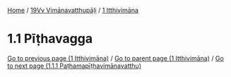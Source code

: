 
[Home](/) / [19Vv Vimānavatthupāḷi](../../19Vv.md) / [1 Itthivimāna](../1.md)

# 1.1 Pīṭhavagga


[Go to previous page (1 Itthivimāna)](../1.md) / [Go to parent page (1 Itthivimāna)](../1.md) / [Go to next page (1.1.1 Paṭhamapīṭhavimānavatthu)](1.1/1.1.1.md)


